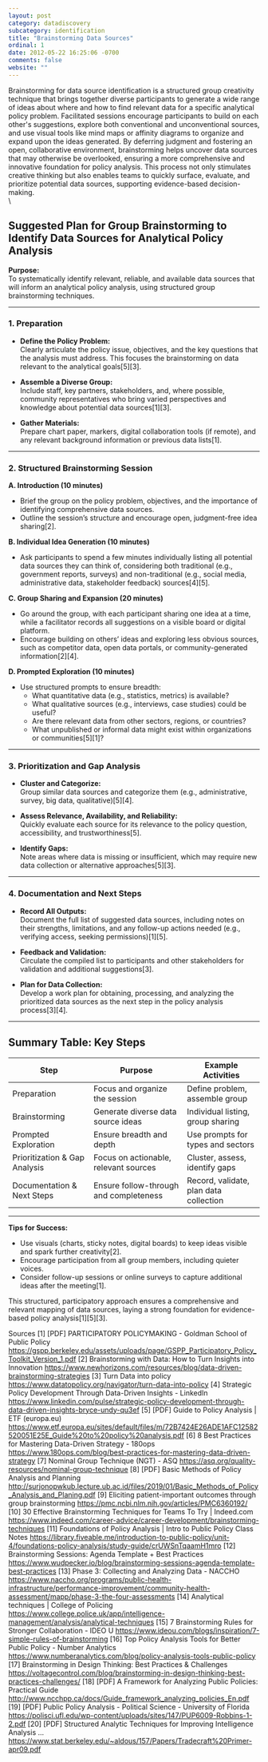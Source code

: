 ```yaml
---
layout: post
category: datadiscovery
subcategory: identification
title: "Brainstorming Data Sources"
ordinal: 1
date: 2012-05-22 16:25:06 -0700
comments: false
website: ""
---
```


Brainstorming for data source identification is a structured group creativity technique that brings together diverse participants to generate a wide range of ideas about where and how to find relevant data for a specific analytical policy problem. Facilitated sessions encourage participants to build on each other's suggestions, explore both conventional and unconventional sources, and use visual tools like mind maps or affinity diagrams to organize and expand upon the ideas generated. By deferring judgment and fostering an open, collaborative environment, brainstorming helps uncover data sources that may otherwise be overlooked, ensuring a more comprehensive and innovative foundation for policy analysis. This process not only stimulates creative thinking but also enables teams to quickly surface, evaluate, and prioritize potential data sources, supporting evidence-based decision-making.\
\
<!--break-->


## Suggested Plan for Group Brainstorming to Identify Data Sources for Analytical Policy Analysis

**Purpose:**  
To systematically identify relevant, reliable, and available data sources that will inform an analytical policy analysis, using structured group brainstorming techniques.

---

### 1. **Preparation**

- **Define the Policy Problem:**  
  Clearly articulate the policy issue, objectives, and the key questions that the analysis must address. This focuses the brainstorming on data relevant to the analytical goals[5][3].

- **Assemble a Diverse Group:**  
  Include staff, key partners, stakeholders, and, where possible, community representatives who bring varied perspectives and knowledge about potential data sources[1][3].

- **Gather Materials:**  
  Prepare chart paper, markers, digital collaboration tools (if remote), and any relevant background information or previous data lists[1].

---

### 2. **Structured Brainstorming Session**

**A. Introduction (10 minutes)**

- Brief the group on the policy problem, objectives, and the importance of identifying comprehensive data sources.
- Outline the session’s structure and encourage open, judgment-free idea sharing[2].

**B. Individual Idea Generation (10 minutes)**

- Ask participants to spend a few minutes individually listing all potential data sources they can think of, considering both traditional (e.g., government reports, surveys) and non-traditional (e.g., social media, administrative data, stakeholder feedback) sources[4][5].

**C. Group Sharing and Expansion (20 minutes)**

- Go around the group, with each participant sharing one idea at a time, while a facilitator records all suggestions on a visible board or digital platform.
- Encourage building on others’ ideas and exploring less obvious sources, such as competitor data, open data portals, or community-generated information[2][4].

**D. Prompted Exploration (10 minutes)**

- Use structured prompts to ensure breadth:
  - What quantitative data (e.g., statistics, metrics) is available?
  - What qualitative sources (e.g., interviews, case studies) could be useful?
  - Are there relevant data from other sectors, regions, or countries?
  - What unpublished or informal data might exist within organizations or communities[5][1]?

---

### 3. **Prioritization and Gap Analysis**

- **Cluster and Categorize:**  
  Group similar data sources and categorize them (e.g., administrative, survey, big data, qualitative)[5][4].

- **Assess Relevance, Availability, and Reliability:**  
  Quickly evaluate each source for its relevance to the policy question, accessibility, and trustworthiness[5].

- **Identify Gaps:**  
  Note areas where data is missing or insufficient, which may require new data collection or alternative approaches[5][3].

---

### 4. **Documentation and Next Steps**

- **Record All Outputs:**  
  Document the full list of suggested data sources, including notes on their strengths, limitations, and any follow-up actions needed (e.g., verifying access, seeking permissions)[1][5].

- **Feedback and Validation:**  
  Circulate the compiled list to participants and other stakeholders for validation and additional suggestions[3].

- **Plan for Data Collection:**  
  Develop a work plan for obtaining, processing, and analyzing the prioritized data sources as the next step in the policy analysis process[3][4].

---

## Summary Table: Key Steps

| Step                         | Purpose                                 | Example Activities                       |
|------------------------------|-----------------------------------------|------------------------------------------|
| Preparation                  | Focus and organize the session          | Define problem, assemble group           |
| Brainstorming                | Generate diverse data source ideas      | Individual listing, group sharing        |
| Prompted Exploration         | Ensure breadth and depth                | Use prompts for types and sectors        |
| Prioritization & Gap Analysis| Focus on actionable, relevant sources   | Cluster, assess, identify gaps           |
| Documentation & Next Steps   | Ensure follow-through and completeness  | Record, validate, plan data collection   |

---

**Tips for Success:**

- Use visuals (charts, sticky notes, digital boards) to keep ideas visible and spark further creativity[2].
- Encourage participation from all group members, including quieter voices.
- Consider follow-up sessions or online surveys to capture additional ideas after the meeting[1].

This structured, participatory approach ensures a comprehensive and relevant mapping of data sources, laying a strong foundation for evidence-based policy analysis[1][5][3].

Sources
[1] [PDF] PARTICIPATORY POLICYMAKING - Goldman School of Public Policy https://gspp.berkeley.edu/assets/uploads/page/GSPP_Participatory_Policy_Toolkit_Version_1.pdf
[2] Brainstorming with Data: How to Turn Insights into Innovation https://www.newhorizons.com/resources/blog/data-driven-brainstorming-strategies
[3] Turn Data into policy https://www.datatopolicy.org/navigator/turn-data-into-policy
[4] Strategic Policy Development Through Data-Driven Insights - LinkedIn https://www.linkedin.com/pulse/strategic-policy-development-through-data-driven-insights-bryce-undy-qu3ef
[5] [PDF] Guide to Policy Analysis | ETF (europa.eu) https://www.etf.europa.eu/sites/default/files/m/72B7424E26ADE1AFC12582520051E25E_Guide%20to%20policy%20analysis.pdf
[6] 8 Best Practices for Mastering Data-Driven Strategy - 180ops https://www.180ops.com/blog/best-practices-for-mastering-data-driven-strategy
[7] Nominal Group Technique (NGT) - ASQ https://asq.org/quality-resources/nominal-group-technique
[8] [PDF] Basic Methods of Policy Analysis and Planning http://surjonopwkub.lecture.ub.ac.id/files/2019/01/Basic_Methods_of_Policy_Analysis_and_Planing.pdf
[9] Eliciting patient-important outcomes through group brainstorming https://pmc.ncbi.nlm.nih.gov/articles/PMC6360192/
[10] 30 Effective Brainstorming Techniques for Teams To Try | Indeed.com https://www.indeed.com/career-advice/career-development/brainstorming-techniques
[11] Foundations of Policy Analysis | Intro to Public Policy Class Notes https://library.fiveable.me/introduction-to-public-policy/unit-4/foundations-policy-analysis/study-guide/crUWSnTqaamH1mro
[12] Brainstorming Sessions: Agenda Template + Best Practices https://www.wudpecker.io/blog/brainstorming-sessions-agenda-template-best-practices
[13] Phase 3: Collecting and Analyzing Data - NACCHO https://www.naccho.org/programs/public-health-infrastructure/performance-improvement/community-health-assessment/mapp/phase-3-the-four-assessments
[14] Analytical techniques | College of Policing https://www.college.police.uk/app/intelligence-management/analysis/analytical-techniques
[15] 7 Brainstorming Rules for Stronger Collaboration - IDEO U https://www.ideou.com/blogs/inspiration/7-simple-rules-of-brainstorming
[16] Top Policy Analysis Tools for Better Public Policy - Number Analytics https://www.numberanalytics.com/blog/policy-analysis-tools-public-policy
[17] Brainstorming in Design Thinking: Best Practices & Challenges https://voltagecontrol.com/blog/brainstorming-in-design-thinking-best-practices-challenges/
[18] [PDF] A Framework for Analyzing Public Policies: Practical Guide http://www.ncchpp.ca/docs/Guide_framework_analyzing_policies_En.pdf
[19] [PDF] Public Policy Analysis - Political Science - University of Florida https://polisci.ufl.edu/wp-content/uploads/sites/147/PUP6009-Robbins-1-2.pdf
[20] [PDF] Structured Analytic Techniques for Improving Intelligence Analysis ... https://www.stat.berkeley.edu/~aldous/157/Papers/Tradecraft%20Primer-apr09.pdf

